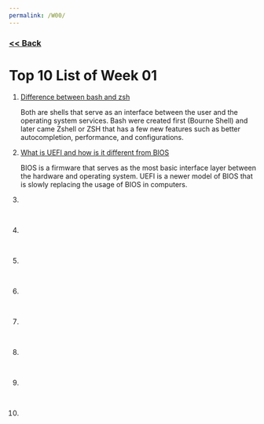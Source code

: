 ```yaml
---
permalink: /W00/
---
```

### [<< Back](../)

# Top 10 List of Week 01

1. [Difference between bash and zsh](https://dev.to/jasmin/a-brief-difference-between-zsh-and-bash-5ebp)<br>

	Both are shells that serve as an interface between the user and the operating system services. Bash were created first (Bourne Shell) and later came Zshell or ZSH that has a few new features such as better autocompletion, performance, and configurations.<br>

2. [What is UEFI and how is it different from BIOS](https://www.howtogeek.com/56958/htg-explains-how-uefi-will-replace-the-bios/)<br>

	BIOS is a firmware that serves as the most basic interface layer between the hardware and operating system. UEFI is a newer model of BIOS that is slowly replacing the usage of BIOS in computers.<br>

3. []()<br>

	<br>

4. []()<br>

	<br>

5. []()<br>

	<br>

6. []()<br>

	<br>

7. []()<br>

	<br>

8. []()<br>

	<br>

9. []()<br>

	<br>

10. []()<br>

	<br>
